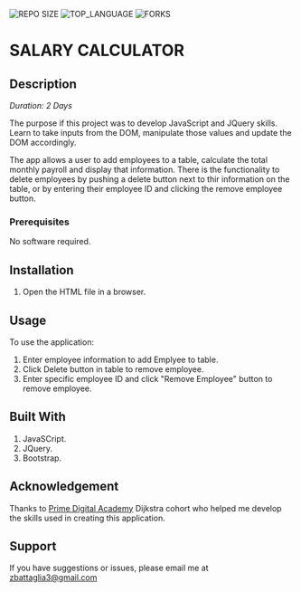 
![REPO SIZE](https://img.shields.io/github/repo-size/scottbromander/the_marketplace.svg?style=flat-square)
![TOP_LANGUAGE](https://img.shields.io/github/languages/top/scottbromander/the_marketplace.svg?style=flat-square)
![FORKS](https://img.shields.io/github/forks/scottbromander/the_marketplace.svg?style=social)

# SALARY CALCULATOR

## Description

_Duration: 2 Days_

The purpose if this project was to develop JavaScript and JQuery skills. Learn to take inputs from the DOM, manipulate those values and update the DOM accordingly.

The app allows a user to add employees to a table, calculate the total monthly payroll and display that information. There is the functionality to delete employees by pushing a delete button next to thir information on the table, or by entering their employee ID and clicking the remove employee button.

### Prerequisites

No software required.

## Installation

1. Open the HTML file in a browser.

## Usage
To use the application:

1. Enter employee information to add Emplyee to table.
2. Click Delete button in table to remove employee.
3. Enter specific employee ID and click "Remove Employee" button to remove employee.


## Built With

1. JavaSCript.
2. JQuery.
3. Bootstrap.

## Acknowledgement
Thanks to [Prime Digital Academy](www.primeacademy.io) Dijkstra cohort who helped me develop the skills used in creating this application.

## Support
If you have suggestions or issues, please email me at [zbattaglia3@gmail.com](www.google.com)